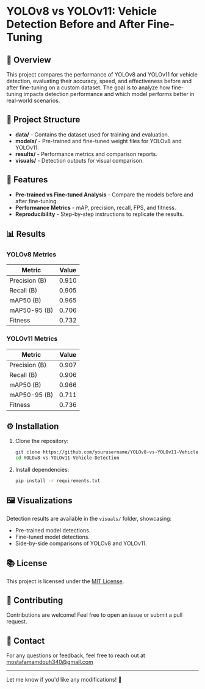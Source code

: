 # YOLOv8 vs YOLOv11: Vehicle Detection Before and After Fine-Tuning

## 🌟 Overview

This project compares the performance of YOLOv8 and YOLOv11 for vehicle detection, evaluating their accuracy, speed, and effectiveness before and after fine-tuning on a custom dataset. The goal is to analyze how fine-tuning impacts detection performance and which model performs better in real-world scenarios.

## 📂 Project Structure

- **data/** - Contains the dataset used for training and evaluation.
- **models/** - Pre-trained and fine-tuned weight files for YOLOv8 and YOLOv11.
- **results/** - Performance metrics and comparison reports.
- **visuals/** - Detection outputs for visual comparison.

## 🚀 Features

- **Pre-trained vs Fine-tuned Analysis** - Compare the models before and after fine-tuning.
- **Performance Metrics** - mAP, precision, recall, FPS, and fitness.
- **Reproducibility** - Step-by-step instructions to replicate the results.

## 📊 Results

### YOLOv8 Metrics

| Metric | Value |
|--------|-------|
| Precision (B) | 0.910 |
| Recall (B) | 0.905 |
| mAP50 (B) | 0.965 |
| mAP50-95 (B) | 0.706 |
| Fitness | 0.732 |

### YOLOv11 Metrics

| Metric | Value |
|--------|-------|
| Precision (B) | 0.907 |
| Recall (B) | 0.906 |
| mAP50 (B) | 0.966 |
| mAP50-95 (B) | 0.711 |
| Fitness | 0.736 |

## ⚙️ Installation

1. Clone the repository:
   ```bash
   git clone https://github.com/yourusername/YOLOv8-vs-YOLOv11-Vehicle-Detection.git
   cd YOLOv8-vs-YOLOv11-Vehicle-Detection
   ```
2. Install dependencies:
   ```bash
   pip install -r requirements.txt
   ```

## 🖼️ Visualizations
Detection results are available in the `visuals/` folder, showcasing:
- Pre-trained model detections.
- Fine-tuned model detections.
- Side-by-side comparisons of YOLOv8 and YOLOv11.

## 📚 License
This project is licensed under the [MIT License](LICENSE).

## 👥 Contributing
Contributions are welcome! Feel free to open an issue or submit a pull request.

## 📧 Contact
For any questions or feedback, feel free to reach out at mostafamamdouh340@gmail.com

---

Let me know if you'd like any modifications! 🚀

